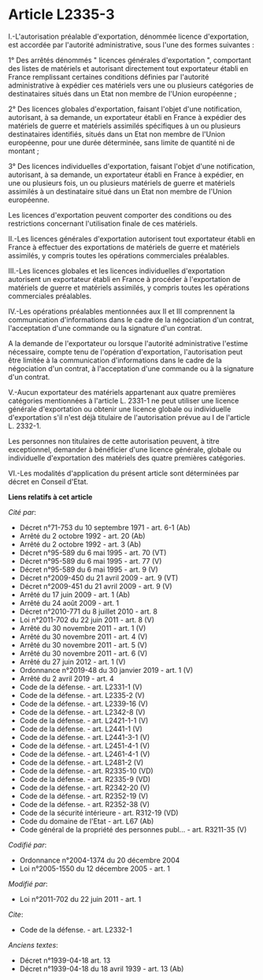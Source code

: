 # Article L2335-3

I.-L'autorisation préalable d'exportation, dénommée licence d'exportation, est accordée par l'autorité administrative, sous
l'une des formes suivantes : 

1° Des arrêtés dénommés " licences générales d'exportation ", comportant des listes de matériels et autorisant directement
tout exportateur établi en France remplissant certaines conditions définies par l'autorité administrative à expédier ces
matériels vers une ou plusieurs catégories de destinataires situés dans un Etat non membre de l'Union européenne ; 

2° Des licences globales d'exportation, faisant l'objet d'une notification, autorisant, à sa demande, un exportateur établi
en France à expédier des matériels de guerre et matériels assimilés spécifiques à un ou plusieurs destinataires identifiés,
situés dans un Etat non membre de l'Union européenne, pour une durée déterminée, sans limite de quantité ni de montant ; 

3° Des licences individuelles d'exportation, faisant l'objet d'une notification, autorisant, à sa demande, un exportateur
établi en France à expédier, en une ou plusieurs fois, un ou plusieurs matériels de guerre et matériels assimilés à un
destinataire situé dans un Etat non membre de l'Union européenne. 

Les licences d'exportation peuvent comporter des conditions ou des restrictions concernant l'utilisation finale de ces
matériels. 

II.-Les licences générales d'exportation autorisent tout exportateur établi en France à effectuer des exportations de
matériels de guerre et matériels assimilés, y compris toutes les opérations commerciales préalables. 

III.-Les licences globales et les licences individuelles d'exportation autorisent un exportateur établi en France à procéder
à l'exportation de matériels de guerre et matériels assimilés, y compris toutes les opérations commerciales préalables. 

IV.-Les opérations préalables mentionnées aux II et III comprennent la communication d'informations dans le cadre de la
négociation d'un contrat, l'acceptation d'une commande ou la signature d'un contrat. 

A la demande de l'exportateur ou lorsque l'autorité administrative l'estime nécessaire, compte tenu de l'opération
d'exportation, l'autorisation peut être limitée à la communication d'informations dans le cadre de la négociation d'un
contrat, à l'acceptation d'une commande ou à la signature d'un contrat. 

V.-Aucun exportateur des matériels appartenant aux quatre premières catégories mentionnées à l'article L. 2331-1 ne peut
utiliser une licence générale d'exportation ou obtenir une licence globale ou individuelle d'exportation s'il n'est déjà
titulaire de l'autorisation prévue au I de l'article L. 2332-1. 

Les personnes non titulaires de cette autorisation peuvent, à titre exceptionnel, demander à bénéficier d'une licence
générale, globale ou individuelle d'exportation des matériels des quatre premières catégories. 

VI.-Les modalités d'application du présent article sont déterminées par décret en Conseil d'Etat.

**Liens relatifs à cet article**

_Cité par_:

  - Décret n°71-753 du 10 septembre 1971 - art. 6-1 (Ab)
  - Arrêté du 2 octobre 1992 - art. 20 (Ab)
  - Arrêté du 2 octobre 1992 - art. 3 (Ab)
  - Décret n°95-589 du 6 mai 1995 - art. 70 (VT)
  - Décret n°95-589 du 6 mai 1995 - art. 77 (V)
  - Décret n°95-589 du 6 mai 1995 - art. 9 (V)
  - Décret n°2009-450 du 21 avril 2009 - art. 9 (VT)
  - Décret n°2009-451 du 21 avril 2009 - art. 9 (V)
  - Arrêté du 17 juin 2009 - art. 1 (Ab)
  - Arrêté du 24 août 2009 - art. 1
  - Décret n°2010-771 du 8 juillet 2010 - art. 8
  - Loi n°2011-702 du 22 juin 2011 - art. 8 (V)
  - Arrêté du 30 novembre 2011 - art. 1 (V)
  - Arrêté du 30 novembre 2011 - art. 4 (V)
  - Arrêté du 30 novembre 2011 - art. 5 (V)
  - Arrêté du 30 novembre 2011 - art. 6 (V)
  - Arrêté du 27 juin 2012 - art. 1 (V)
  - Ordonnance n°2019-48 du 30 janvier 2019 - art. 1 (V)
  - Arrêté du 2 avril 2019 - art. 4
  - Code de la défense. - art. L2331-1 (V)
  - Code de la défense. - art. L2335-2 (V)
  - Code de la défense. - art. L2339-16 (V)
  - Code de la défense. - art. L2342-8 (V)
  - Code de la défense. - art. L2421-1-1 (V)
  - Code de la défense. - art. L2441-1 (V)
  - Code de la défense. - art. L2441-3-1 (V)
  - Code de la défense. - art. L2451-4-1 (V)
  - Code de la défense. - art. L2461-4-1 (V)
  - Code de la défense. - art. L2481-2 (V)
  - Code de la défense. - art. R2335-10 (VD)
  - Code de la défense. - art. R2335-9 (VD)
  - Code de la défense. - art. R2342-20 (V)
  - Code de la défense. - art. R2352-19 (V)
  - Code de la défense. - art. R2352-38 (V)
  - Code de la sécurité intérieure - art. R312-19 (VD)
  - Code du domaine de l'Etat - art. L67 (Ab)
  - Code général de la propriété des personnes publ... - art. R3211-35 (V)

_Codifié par_:

  - Ordonnance n°2004-1374 du 20 décembre 2004
  - Loi n°2005-1550 du 12 décembre 2005 - art. 1

_Modifié par_:

  - Loi n°2011-702 du 22 juin 2011 - art. 1

_Cite_:

  - Code de la défense. - art. L2332-1

_Anciens textes_:

  - Décret n°1939-04-18 art. 13
  - Décret n°1939-04-18 du 18 avril 1939 - art. 13 (Ab)
